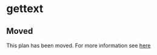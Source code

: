 # gettext

## Moved

This plan has been moved. For more information see [here](https://github.com/habitat-sh/core-plans#additional-plans)
